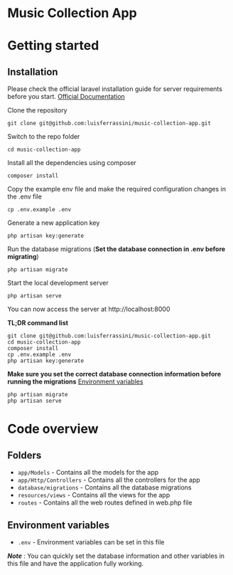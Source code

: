 # Music Collection App

# Getting started

## Installation

Please check the official laravel installation guide for server requirements before you start. [Official Documentation](https://laravel.com/docs/8.x/installation)

Clone the repository

    git clone git@github.com:luisferrassini/music-collection-app.git
    
Switch to the repo folder

    cd music-collection-app

Install all the dependencies using composer

    composer install

Copy the example env file and make the required configuration changes in the .env file

    cp .env.example .env

Generate a new application key

    php artisan key:generate

Run the database migrations (**Set the database connection in .env before migrating**)

    php artisan migrate

Start the local development server

    php artisan serve

You can now access the server at http://localhost:8000

**TL;DR command list**

    git clone git@github.com:luisferrassini/music-collection-app.git
    cd music-collection-app
    composer install
    cp .env.example .env
    php artisan key:generate
    
**Make sure you set the correct database connection information before running the migrations** [Environment variables](#environment-variables)

    php artisan migrate
    php artisan serve

# Code overview

## Folders

- `app/Models` - Contains all the models for the app
- `app/Http/Controllers` - Contains all the controllers for the app
- `database/migrations` - Contains all the database migrations
- `resources/views` - Contains all the views for the app
- `routes` - Contains all the web routes defined in web.php file

## Environment variables

- `.env` - Environment variables can be set in this file

***Note*** : You can quickly set the database information and other variables in this file and have the application fully working.
